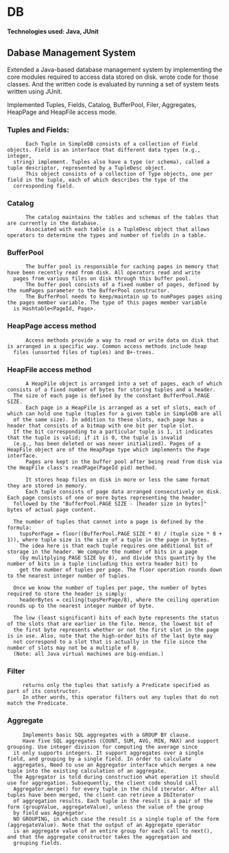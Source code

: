 # DB

#### Technologies used: Java, JUnit

## Dabase Management System

Extended a Java-based database management system by implementing the core modules required to access data stored on disk. 
wrote code for those classes. And the written code is evaluated by running a set of system tests written using JUnit.

Implemented Tuples, Fields, Catalog, BufferPool, Filer, Aggregates, HeapPage and HeapFile access mode.

### Tuples and Fields: 
          Each Tuple in SimpleDB consists of a collection of Field objects. Field is an interface that different data types (e.g., integer, 
      string) implement. Tuples also have a type (or schema), called a tuple descriptor, represented by a TupleDesc object. 
          This object consists of a collection of Type objects, one per field in the tuple, each of which describes the type of the 
      corresponding field.

### Catalog
          The catalog maintains the tables and schemas of the tables that are currently in the database. 
          Associated with each table is a TupleDesc object that allows operators to determine the types and number of fields in a table.

### BufferPool
          The buffer pool is responsible for caching pages in memory that have been recently read from disk. All operators read and write 
      pages from various files on disk through this buffer pool.
          The buffer pool consists of a fixed number of pages, defined by the numPages parameter to the BufferPool constructor. 
          The BufferPool needs to keep/maintain up to numPages pages using the pages member variable. The type of this pages member variable 
      is Hashtable<PageId, Page>. 

### HeapPage access method
          Access methods provide a way to read or write data on disk that is arranged in a specific way. Common access methods include heap 
      files (unsorted files of tuples) and B+-trees.

### HeapFile access method
          A HeapFile object is arranged into a set of pages, each of which consists of a fixed number of bytes for storing tuples and a header. 
      The size of each page is defined by the constant BufferPool.PAGE SIZE. 
          Each page in a HeapFile is arranged as a set of slots, each of which can hold one tuple (tuples for a given table in SimpleDB are all 
      of the same size). In addition to these slots, each page has a header that consists of a bitmap with one bit per tuple slot. 
      If the bit corresponding to a particular tuple is 1, it indicates that the tuple is valid; if it is 0, the tuple is invalid 
      (e.g., has been deleted or was never initialized). Pages of a HeapFile object are of the HeapPage type which implements the Page interface. 
          Pages are kept in the buffer pool after being read from disk via the HeapFile class's readPage(PageId pid) method.

          It stores heap files on disk in more or less the same format they are stored in memory.
          Each tuple consists of page data arranged consecutively on disk. Each page consists of one or more bytes representing the header, 
      followed by the "BufferPool.PAGE SIZE - [header size in bytes]" bytes of actual page content. 

      The number of tuples that cannot into a page is defined by the formula:
        tupsPerPage = floor((BufferPool.PAGE SIZE * 8) / (tuple size * 8 + 1)), where tuple size is the size of a tuple in the page in bytes. 
        The idea here is that each tuple requires one additional bit of storage in the header. We compute the number of bits in a page 
        (by mulitplying PAGE SIZE by 8), and divide this quantity by the number of bits in a tuple (including this extra header bit) to
        get the number of tuples per page. The floor operation rounds down to the nearest integer number of tuples.

      Once we know the number of tuples per page, the number of bytes required to store the header is simply: 
        headerBytes = ceiling(tupsPerPage/8), where the ceiling operation rounds up to the nearest integer number of byte.

      The low (least significant) bits of each byte represents the status of the slots that are earlier in the file. Hence, the lowest bit of 
      the first byte represents whether or not the first slot in the page is in use. Also, note that the high-order bits of the last byte may 
      not correspond to a slot that is actually in the file since the number of slots may not be a multiple of 8. 
      (Note: all Java virtual machines are big-endian.)
      
### Filter
         returns only the tuples that satisfy a Predicate specified as part of its constructor.
         In other words, this operator filters out any tuples that do not match the Predicate.

### Aggregate
         Implements basic SQL aggregates with a GROUP BY clause.
         Have five SQL aggregates (COUNT, SUM, AVG, MIN, MAX) and support grouping. Use integer division for computing the average since 
      it only supports integers. It support aggregates over a single field, and grouping by a single field. In order to calculate
      aggregates, Need to use an Aggregator interface which merges a new tuple into the existing calculation of an aggregate. 
      The Aggregator is told during construction what operation it should use for aggregation. Subsequently, the client code should call 
      Aggregator.merge() for every tuple in the child iterator. After all tuples have been merged, the client can retrieve a DbIterator 
      of aggregation results. Each tuple in the result is a pair of the form (groupValue, aggregateValue), unless the value of the group 
      by field was Aggregator.
      NO GROUPING, in which case the result is a single tuple of the form (aggregateValue). Note that the output of an Aggregate operator 
      is an aggregate value of an entire group for each call to next(), and that the aggregate constructor takes the aggregation and 
      grouping fields.
